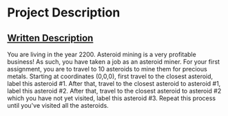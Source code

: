 # Project Description

## <u>Written Description</u>

You are living in the year 2200. Asteroid mining is a very profitable business! As such, you have taken a job as an asteroid miner. For your first assignment, you are to travel to 10 asteroids to mine them for precious metals. Starting at coordinates (0,0,0), first travel to the closest asteroid, label this asteroid #1. After that, travel to the closest asteroid to asteroid #1, label this asteroid #2. After that, travel to the closest asteroid to asteroid #2 which you have not yet visited, label this asteroid #3. Repeat this process until you've visited all the asteroids.